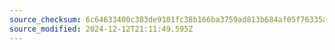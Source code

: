```yaml
---
source_checksum: 6c64633400c383de9101fc38b166ba3759ad813b684af05f76335a25fc5ab22c
source_modified: 2024-12-12T21:11:49.595Z
---
```


